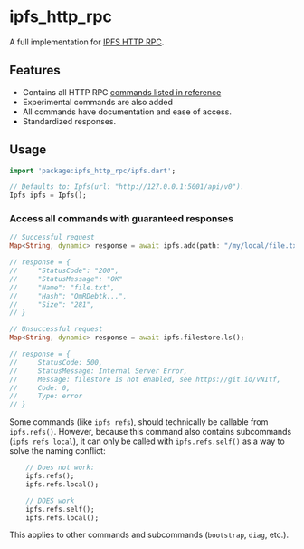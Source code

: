 # ipfs_http_rpc

A full implementation for [IPFS HTTP RPC](https://docs.ipfs.io/reference/http/api/).

## Features

- Contains all HTTP RPC [commands listed in reference](https://docs.ipfs.io/reference/http/api/)
- Experimental commands are also added
- All commands have documentation and ease of access.
- Standardized responses.

## Usage

```dart
import 'package:ipfs_http_rpc/ipfs.dart';

// Defaults to: Ipfs(url: "http://127.0.0.1:5001/api/v0").
Ipfs ipfs = Ipfs();
```

### Access all commands with guaranteed responses

```dart
// Successful request
Map<String, dynamic> response = await ipfs.add(path: "/my/local/file.txt", wrapWithDirectory: true);

// response = {
//     "StatusCode": "200",
//     "StatusMessage": "OK"
//     "Name": "file.txt",
//     "Hash": "QmRDebtk...",
//     "Size": "281",
// }
```

```dart
// Unsuccessful request
Map<String, dynamic> response = await ipfs.filestore.ls();

// response = {
//     StatusCode: 500,
//     StatusMessage: Internal Server Error,
//     Message: filestore is not enabled, see https://git.io/vNItf,
//     Code: 0, 
//     Type: error
// }
```

Some commands (like `ipfs refs`), should technically be callable from `ipfs.refs()`. However, because this command also contains subcommands (`ipfs refs local`), it can only be called with `ipfs.refs.self()` as a way to solve the naming conflict:

```dart
    // Does not work:
    ipfs.refs();    
    ipfs.refs.local();

    // DOES work
    ipfs.refs.self();
    ipfs.refs.local();
```

This applies to other commands and subcommands (`bootstrap`, `diag`, etc.).
